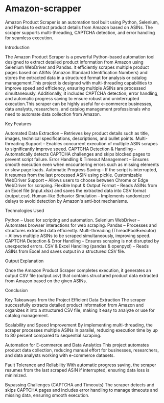 # Amazon-scrapper
Amazon Product Scraper is an automation tool built using Python, Selenium, and Pandas to extract product details from Amazon based on ASINs. The scraper supports multi-threading, CAPTCHA detection, and error handling for seamless execution.

Introduction

The Amazon Product Scraper is a powerful Python-based automation tool designed to extract detailed product information from Amazon using Selenium WebDriver and Pandas. It efficiently scrapes multiple product pages based on ASINs (Amazon Standard Identification Numbers) and stores the extracted data in a structured format for analysis or catalog management.This project is designed with multi-threading capabilities to improve speed and efficiency, ensuring multiple ASINs are processed simultaneously. Additionally, it includes CAPTCHA detection, error handling, and automatic progress saving to ensure robust and uninterrupted execution.This scraper can be highly useful for e-commerce businesses, data analysts, researchers, and catalog management professionals who need to automate data collection from Amazon.

Key Features

Automated Data Extraction – Retrieves key product details such as title, images, technical specifications, descriptions, and bullet points.
Multi-threading Support – Enables concurrent execution of multiple ASIN scrapes to significantly improve speed.
CAPTCHA Detection & Handling – Automatically detects CAPTCHA challenges and skips blocked pages to prevent script failure.
Error Handling & Timeout Management – Ensures smooth execution even when encountering errors such as missing elements or slow page loads.
Automatic Progress Saving – If the script is interrupted, it resumes from the last processed ASIN using pickle.
Customizable WebDriver Support – Allows users to choose between Chrome or Edge WebDriver for scraping.
Flexible Input & Output Format – Reads ASINs from an Excel file (input.xlsx) and saves the extracted data into CSV format (output.csv).
Human-like Behavior Simulation – Implements randomized delays to avoid detection by Amazon's anti-bot mechanisms.

Technologies Used

Python – Used for scripting and automation.
Selenium WebDriver – Automates browser interactions for web scraping.
Pandas – Processes and structures extracted data efficiently.
Multi-threading (ThreadPoolExecutor) – Allows multiple ASINs to be scraped simultaneously, improving speed.
CAPTCHA Detection & Error Handling – Ensures scraping is not disrupted by unexpected errors.
CSV & Excel Handling (pandas & openpyxl) – Reads ASINs from Excel and saves output in a structured CSV file.

Output Explanation

Once the Amazon Product Scraper completes execution, it generates an output CSV file (output.csv) that contains structured product data extracted from Amazon based on the given ASINs.

Conclusion

Key Takeaways from the Project
Efficient Data Extraction
The scraper successfully extracts detailed product information from Amazon and organizes it into a structured CSV file, making it easy to analyze or use for catalog management.

Scalability and Speed Improvement
By implementing multi-threading, the scraper processes multiple ASINs in parallel, reducing execution time by up to 80 percent compared to sequential scraping.

Automation for E-commerce and Data Analytics
This project automates product data collection, reducing manual effort for businesses, researchers, and data analysts working with e-commerce datasets.

Fault Tolerance and Reliability
With automatic progress saving, the scraper resumes from the last scraped ASIN if interrupted, ensuring data loss is minimized.

Bypassing Challenges (CAPTCHA and Timeouts)
The scraper detects and skips CAPTCHA pages and includes error handling to manage timeouts and missing data, ensuring smooth execution.

